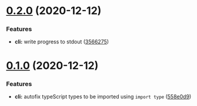 # [0.2.0](https://github.com/JamieMason/ts-import-types-cli/compare/0.1.0...0.2.0) (2020-12-12)


### Features

* **cli:** write progress to stdout ([3566275](https://github.com/JamieMason/ts-import-types-cli/commit/3566275e64632bf9ee33ef474e343a0bf9b9a312))



# [0.1.0](https://github.com/JamieMason/ts-import-types-cli/compare/558e0d92000ae4791b405dd893d6ba7471a1f6fc...0.1.0) (2020-12-12)


### Features

* **cli:** autofix typeScript types to be imported using `import type` ([558e0d9](https://github.com/JamieMason/ts-import-types-cli/commit/558e0d92000ae4791b405dd893d6ba7471a1f6fc))



